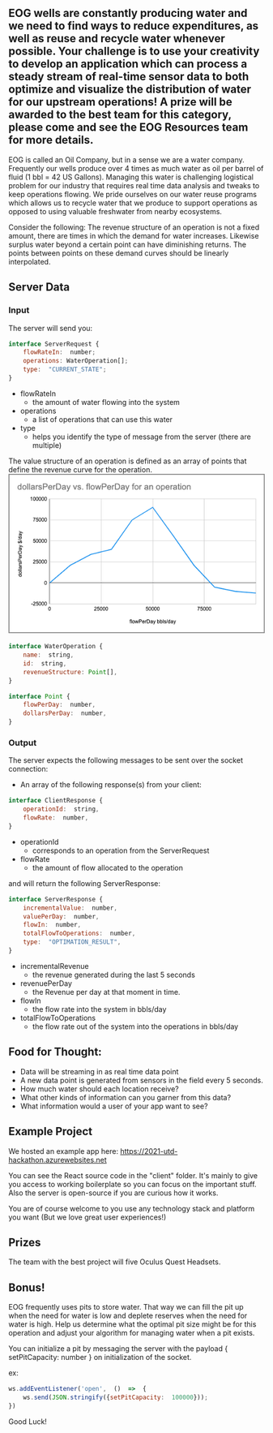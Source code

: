 ## EOG wells are constantly producing water and we need to find ways to reduce expenditures, as well as reuse and recycle water whenever possible. Your challenge is to use your creativity to develop an application which can process a steady stream of real-time sensor data to both optimize and visualize the distribution of water for our upstream operations! A prize will be awarded to the best team for this category, please come and see the EOG Resources team for more details.

EOG is called an Oil Company, but in a sense we are a water company.  Frequently our wells produce over 4 times as much water as oil per barrel of fluid  (1 bbl = 42 US Gallons).  Managing this water is challenging logistical problem for our industry that requires real time data analysis and tweaks to keep operations flowing.  We pride ourselves on our water reuse programs which allows us to recycle water that we produce to support operations as opposed to using valuable freshwater from nearby ecosystems.

Consider the following: The revenue structure of an operation is not a fixed amount, there are times in which the demand for water increases.  Likewise surplus water beyond a certain point can have diminishing returns.  The points between points on these demand curves should be linearly interpolated.

## Server Data

### Input

The server will send you:

```js
interface ServerRequest {
	flowRateIn:  number;
	operations: WaterOperation[];
	type:  "CURRENT_STATE";
}
```
 - flowRateIn
   - the amount of water flowing into the system
  - operations
    - a list of operations that can use this water
  - type
    - helps you identify the type of message from the server (there are multiple)


The value structure of an operation is defined as an array of points that define the revenue curve for the operation.
<img  src="chart.png"  alt="chart"  width="1000"  style="border: 1px solid gray;"/>

```js
interface WaterOperation {
	name:  string,
	id:  string,
	revenueStructure: Point[],
}
```

```js
interface Point {
	flowPerDay:  number,
	dollarsPerDay:  number,
}
```

 ### Output
The server expects the following messages to be sent over the socket connection:

 - An array of the following response(s) from your client:

```js
interface ClientResponse {
	operationId:  string,
	flowRate:  number,
}
```
 - operationId
   - corresponds to an operation from the ServerRequest
 - flowRate
   - the amount of flow allocated to the operation

and will return the following ServerResponse:

```js
interface ServerResponse {
	incrementalValue:  number,
	valuePerDay:  number,
	flowIn:  number,
	totalFlowToOperations:  number,
	type:  "OPTIMATION_RESULT",
}
```
- incrementalRevenue
   - the revenue generated during the last 5 seconds
 - revenuePerDay
   - the Revenue per day at that moment in time.
 - flowIn
   - the flow rate into the system in bbls/day
  - totalFlowToOperations
    - the flow rate out of the system into the operations in bbls/day

## Food for Thought:

 - Data will be streaming in as real time data point
 - A new data point is generated from sensors in the field every 5 seconds.
 - How much water should each location receive?
 - What other kinds of information can you garner from this data?
 - What information would a user of your app want to see?

## Example Project
We hosted an example app here: https://2021-utd-hackathon.azurewebsites.net

You can see the React source code in the "client" folder. It's mainly to give you access to working boilerplate so you can focus on the important stuff. Also the server is open-source if you are curious how it works.

You are of course welcome to you use any technology stack and platform you want (But we love great user experiences!)

## Prizes

The team with the best project will five Oculus Quest Headsets.

## Bonus!

EOG frequently uses pits to store water. That way we can fill the pit up when the need for water is low and deplete reserves when the need for water is high. Help us determine what the optimal pit size might be for this operation and adjust your algorithm for managing water when a pit exists.

You can initialize a pit by messaging the server with the payload { setPitCapacity: number } on initialization of the socket.

ex:
```js
ws.addEventListener('open',  ()  =>  {
	ws.send(JSON.stringify({setPitCapacity:  100000}));
})
```
Good Luck!
